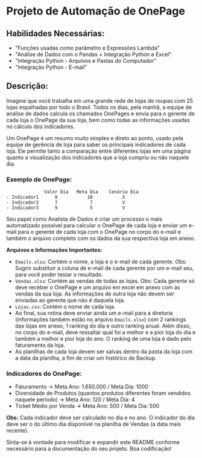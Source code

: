 # Projeto de Automação de OnePage

## Habilidades Necessárias:
- "Funções usadas como parâmetro e Expressões Lambda"
- "Análise de Dados com o Pandas + Integração Python e Excel"
- "Integração Python - Arquivos e Pastas do Computador"
- "Integração Python - E-mail"

## Descrição:
Imagine que você trabalha em uma grande rede de lojas de roupas com 25 lojas espalhadas por todo o Brasil. Todos os dias, pela manhã, a equipe de análise de dados calcula os chamados OnePages e envia para o gerente de cada loja o OnePage da sua loja, bem como todas as informações usadas no cálculo dos indicadores.

Um OnePage é um resumo muito simples e direto ao ponto, usado pela equipe de gerência de loja para saber os principais indicadores de cada loja. Ele permite tanto a comparação entre diferentes lojas em uma página quanto a visualização dos indicadores que a loja cumpriu ou não naquele dia.

### Exemplo de OnePage:
```
              Valor Dia   Meta Dia    Cenário Dia
- Indicador1      8           10           X
- Indicador2      7            7           V
- Indicador3      9            5           V
```

Seu papel como Analista de Dados é criar um processo o mais automatizado possível para calcular o OnePage de cada loja e enviar um e-mail para o gerente de cada loja com o OnePage no corpo do e-mail e também o arquivo completo com os dados da sua respectiva loja em anexo.

**Arquivos e Informações Importantes:**
- `Emails.xlsx`: Contém o nome, a loja e o e-mail de cada gerente. Obs: Sugiro substituir a coluna de e-mail de cada gerente por um e-mail seu, para você poder testar o resultado.
- `Vendas.xlsx`: Contém as vendas de todas as lojas. Obs: Cada gerente só deve receber o OnePage e um arquivo em excel em anexo com as vendas da sua loja. As informações de outra loja não devem ser enviadas ao gerente que não é daquela loja.
- `Lojas.csv`: Contém o nome de cada loja.
- Ao final, sua rotina deve enviar ainda um e-mail para a diretoria (informações também estão no arquivo `Emails.xlsx`) com 2 rankings das lojas em anexo, 1 ranking do dia e outro ranking anual. Além disso, no corpo do e-mail, deve ressaltar qual foi a melhor e a pior loja do dia e também a melhor e pior loja do ano. O ranking de uma loja é dado pelo faturamento da loja.
- As planilhas de cada loja devem ser salvas dentro da pasta da loja com a data da planilha, a fim de criar um histórico de Backup.

### Indicadores do OnePage:
- Faturamento -> Meta Ano: 1.650.000 / Meta Dia: 1000
- Diversidade de Produtos (quantos produtos diferentes foram vendidos naquele período) -> Meta Ano: 120 / Meta Dia: 4
- Ticket Médio por Venda -> Meta Ano: 500 / Meta Dia: 500

**Obs:** Cada indicador deve ser calculado no dia e no ano. O indicador do dia deve ser o do último dia disponível na planilha de Vendas (a data mais recente).

Sinta-se à vontade para modificar e expandir este README conforme necessário para a documentação do seu projeto. Boa codificação!